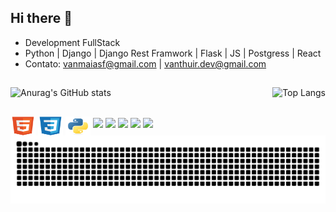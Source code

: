 
## Hi there 👋

- Development FullStack
- Python | Django | Django Rest Framwork | Flask | JS | Postgress | React 
- Contato: vanmaiasf@gmail.com | vanthuir.dev@gmail.com

##

<div style="display: flex; justify-content: space-between; gap: 10px;">
  <img src="https://github-readme-stats.vercel.app/api?username=VanthuirMaia&show_icons=true&theme=radical" alt="Anurag's GitHub stats">
  <img src="https://github-readme-stats.vercel.app/api/top-langs/?username=VanthuirMaia&layout=compact" alt="Top Langs">
</div>

##

<div> 
     <img align="center" alt="Dan-HTML" height="30" width="40" src="https://raw.githubusercontent.com/devicons/devicon/master/icons/html5/html5-original.svg">
  <img align="center" alt="Dan-CSS" height="30" width="40" src="https://raw.githubusercontent.com/devicons/devicon/master/icons/css3/css3-original.svg">
  <img align="center" alt="Dan-Python" height="30" width="40" src="https://raw.githubusercontent.com/devicons/devicon/master/icons/python/python-original.svg">
  <a href="https://www.youtube.com/watch?v=wSe0OrB7OuA" target="_blank"><img src="https://img.shields.io/badge/YouTube-FF0000?style=for-the-badge&logo=youtube&logoColor=white" target="_blank"></a>
  <a href="https://www.instagram.com/vanmaiasf/" target="_blank"><img src="https://img.shields.io/badge/-Instagram-%23E4405F?style=for-the-badge&logo=instagram&logoColor=white" target="_blank"></a>
  <a href="mailto:vanmaiasf@gmail.com"><img src="https://img.shields.io/badge/-Gmail-%23333?style=for-the-badge&logo=gmail&logoColor=white" target="_blank"></a>
  <a href="mailto:vanthuir.dev@gmail.com"><img src="https://img.shields.io/badge/-Gmail-%23333?style=for-the-badge&logo=gmail&logoColor=white" target="_blank"></a>
  <a href="https://www.linkedin.com/in/vanthuirmaia/" target="_blank"><img src="https://img.shields.io/badge/-LinkedIn-%230077B5?style=for-the-badge&logo=linkedin&logoColor=white" target="_blank"></a> 

</div>

<div>
<picture>
  <source
    media="(prefers-color-scheme: dark)"
    srcset="https://raw.githubusercontent.com/VanthuirMaia/VanthuirMaia/output/github-contribution-grid-snake-dark.svg"
  />
  <source
    media="(prefers-color-scheme: light)"
    srcset="https://raw.githubusercontent.com/VanthuirMaia/VanthuirMaia/output/github-contribution-grid-snake.svg"
  />
  <img
    alt="github contribution grid snake animation"
    src="https://raw.githubusercontent.com/VanthuirMaia/VanthuirMaia/output/github-contribution-grid-snake.svg"
  />
</picture>
</div>
